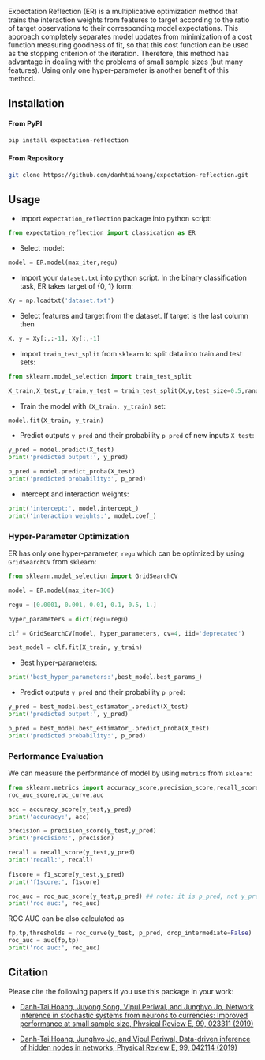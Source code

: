 Expectation Reflection (ER) is a multiplicative optimization method that trains the interaction weights from features to target according to the ratio of target observations to their corresponding model expectations. This approach completely separates model updates from minimization of a cost function measuring goodness of fit, so that this cost function can be used as the stopping criterion of the iteration. Therefore, this method has advantage in dealing with the problems of small sample sizes (but many features). Using only one hyper-parameter is another benefit of this method.

## Installation
#### From PyPI

```bash
pip install expectation-reflection
```

#### From Repository

```bash
git clone https://github.com/danhtaihoang/expectation-reflection.git
```

## Usage

* Import `expectation_reflection` package into python script:
```python
from expectation_reflection import classication as ER
```

* Select model:
```python
model = ER.model(max_iter,regu)
```

* Import your `dataset.txt` into python script. In the binary classification task, ER takes target of {0, 1} form:
```python
Xy = np.loadtxt('dataset.txt')
```

* Select features and target from the dataset. If target is the last column then
```python
X, y = Xy[:,:-1], Xy[:,-1]

```
 
* Import `train_test_split` from `sklearn` to split data into train and test sets:
```python
from sklearn.model_selection import train_test_split

X_train,X_test,y_train,y_test = train_test_split(X,y,test_size=0.5,random_state = 1)
```

* Train the model with `(X_train, y_train)` set: 
```python
model.fit(X_train, y_train)
```

* Predict outputs `y_pred` and their probability `p_pred` of new inputs `X_test`:
```python
y_pred = model.predict(X_test)
print('predicted output:', y_pred)

p_pred = model.predict_proba(X_test)
print('predicted probability:', p_pred)
```

* Intercept and interaction weights:
```python
print('intercept:', model.intercept_)
print('interaction weights:', model.coef_)
```

### Hyper-Parameter Optimization 
ER has only one hyper-parameter, `regu` which can be optimized by using `GridSearchCV` from `sklearn`:
```python
from sklearn.model_selection import GridSearchCV

model = ER.model(max_iter=100)

regu = [0.0001, 0.001, 0.01, 0.1, 0.5, 1.]

hyper_parameters = dict(regu=regu)

clf = GridSearchCV(model, hyper_parameters, cv=4, iid='deprecated')

best_model = clf.fit(X_train, y_train)
```

* Best hyper-parameters:
```python
print('best_hyper_parameters:',best_model.best_params_)
```

* Predict outputs `y_pred` and their probability `p_pred`:
```python
y_pred = best_model.best_estimator_.predict(X_test)
print('predicted output:', y_pred)

p_pred = best_model.best_estimator_.predict_proba(X_test)
print('predicted probability:', p_pred)
```

### Performance Evaluation
We can measure the performance of model by using `metrics` from `sklearn`:

```python
from sklearn.metrics import accuracy_score,precision_score,recall_score,f1_score,\
roc_auc_score,roc_curve,auc

acc = accuracy_score(y_test,y_pred)
print('accuracy:', acc)

precision = precision_score(y_test,y_pred)
print('precision:', precision)

recall = recall_score(y_test,y_pred)
print('recall:', recall)
    
f1score = f1_score(y_test,y_pred)
print('f1score:', f1score)

roc_auc = roc_auc_score(y_test,p_pred) ## note: it is p_pred, not y_pred
print('roc auc:', roc_auc)
```

ROC AUC can be also calculated as 
```python
fp,tp,thresholds = roc_curve(y_test, p_pred, drop_intermediate=False)
roc_auc = auc(fp,tp)
print('roc auc:', roc_auc)
```
## Citation

Please cite the following papers if you use this package in your work:

* [Danh-Tai Hoang, Juyong Song, Vipul Periwal, and Junghyo Jo, Network inference in stochastic systems from neurons to currencies: Improved performance at small sample size, Physical Review E, 99, 023311 (2019)](https://journals.aps.org/pre/abstract/10.1103/PhysRevE.99.023311)

* [Danh-Tai Hoang, Junghyo Jo, and Vipul Periwal, Data-driven inference of hidden nodes in networks, Physical Review E, 99, 042114 (2019)](https://journals.aps.org/pre/abstract/10.1103/PhysRevE.99.042114)
